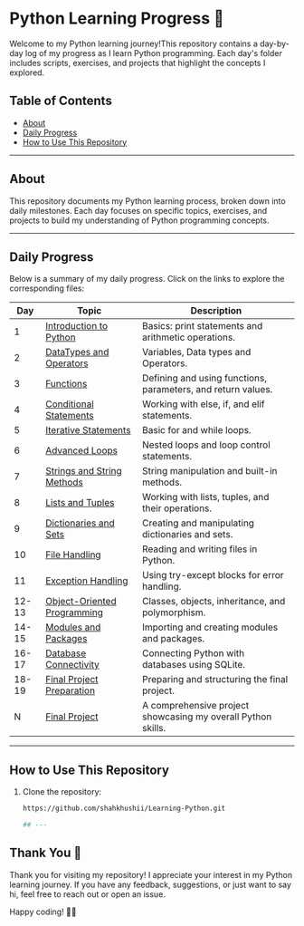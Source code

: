 # Python Learning Progress 🐍

Welcome to my Python learning journey!This repository contains a day-by-day log of my progress as I learn Python programming. Each day's folder includes scripts, exercises, and projects that highlight the concepts I explored.

## Table of Contents
- [About](#about)
- [Daily Progress](#daily-progress)
- [How to Use This Repository](#how-to-use-this-repository)

---

## About

This repository documents my Python learning process, broken down into daily milestones. Each day focuses on specific topics, exercises, and projects to build my understanding of Python programming concepts.

---

## Daily Progress

Below is a summary of my daily progress. Click on the links to explore the corresponding files:

| Day | Topic                                  | Description                                                 |
|-----|----------------------------------------|-------------------------------------------------------------|
| 1   | [Introduction to Python](DAY1.ipynb)  | Basics: print statements and arithmetic operations.         |
| 2   | [DataTypes and Operators](DAY2.ipynb) | Variables, Data types and Operators.                        |
| 3   | [Functions](DAY3.ipynb)               | Defining and using functions, parameters, and return values.|
| 4   | [Conditional Statements](DAY4.ipynb)  | Working with else, if, and elif statements.                 |
| 5   | [Iterative Statements](DAY5.ipynb)    | Basic for and while loops.                                  |
| 6   | [Advanced Loops](DAY6.ipynb)          | Nested loops and loop control statements.                   |
| 7   | [Strings and String Methods](DAY7.ipynb) | String manipulation and built-in methods.                  |
| 8   | [Lists and Tuples](DAY8.ipynb)        | Working with lists, tuples, and their operations.           |
| 9   | [Dictionaries and Sets](DAY9.ipynb)   | Creating and manipulating dictionaries and sets.            |
| 10  | [File Handling](DAY10.ipynb)          | Reading and writing files in Python.                        |
| 11  | [Exception Handling](DAY11.ipynb)     | Using try-except blocks for error handling.                 |
| 12-13 | [Object-Oriented Programming](DAY12&13.ipynb) | Classes, objects, inheritance, and polymorphism.       |
| 14-15 | [Modules and Packages](DAY14&15.ipynb) | Importing and creating modules and packages.             |
| 16-17 | [Database Connectivity](DAY16&17.ipynb) | Connecting Python with databases using SQLite.           |
| 18-19 | [Final Project Preparation](DAY18&19.ipynb) | Preparing and structuring the final project.            |
| N   | [Final Project](./DayN)               | A comprehensive project showcasing my overall Python skills.|



---

## How to Use This Repository

1. Clone the repository:
   ```bash
   https://github.com/shahkhushii/Learning-Python.git

   ## ---

## Thank You 🙏

Thank you for visiting my repository! I appreciate your interest in my Python learning journey. If you have any feedback, suggestions, or just want to say hi, feel free to reach out or open an issue.

Happy coding! 🐍🚀

